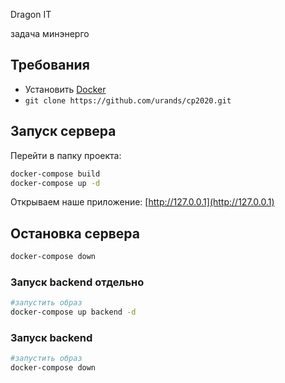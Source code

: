 Dragon IT

задача минэнерго

## Требования

- Установить [Docker](https://www.docker.com/products/docker-desktop)
- `git clone https://github.com/urands/cp2020.git`

## Запуск сервера

Перейти в папку проекта:

```bash
docker-compose build
docker-compose up -d
```

Открываем наше приложение: [http://127.0.0.1](http://127.0.0.1)


## Остановка сервера

```bash
docker-compose down
```

### Запуск backend отдельно

```bash
#запустить образ
docker-compose up backend -d
```

### Запуск backend

```bash
#запустить образ
docker-compose down
```
